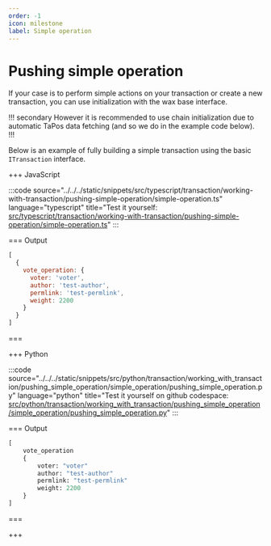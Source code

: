 ```yaml
---
order: -1
icon: milestone
label: Simple operation
---
```


# Pushing simple operation

If your case is to perform simple actions on your transaction or create a new transaction, you can use initialization with the wax base interface.

!!! secondary
However it is recommended to use chain initialization due to automatic TaPos data fetching (and so we do in the example code below).
!!!

Below is an example of fully building a simple transaction using the basic `ITransaction` interface.

+++ JavaScript

:::code source="../../../static/snippets/src/typescript/transaction/working-with-transaction/pushing-simple-operation/simple-operation.ts" language="typescript" title="Test it yourself: [src/typescript/transaction/working-with-transaction/pushing-simple-operation/simple-operation.ts](https://stackblitz.com/github/openhive-network/wax-doc-snippets?file=src%2Ftypescript%2Ftransaction%2Fworking-with-transaction%2Fpushing-simple-operation%2Fsimple-operation.ts&startScript=test-transaction-working-with-transaction-simple-operation)" :::

=== Output

```javascript
[
  {
    vote_operation: {
      voter: 'voter',
      author: 'test-author',
      permlink: 'test-permlink',
      weight: 2200
    }
  }
]
```

===

+++ Python

:::code source="../../../static/snippets/src/python/transaction/working_with_transaction/pushing_simple_operation/simple_operation/pushing_simple_operation.py" language="python" title="Test it yourself on github codespace: [src/python/transaction/working_with_transaction/pushing_simple_operation/simple_operation/pushing_simple_operation.py](https://github.com/codespaces/new?repo=openhive-network/wax-doc-snippets&ref=kudmich/python-snippets&file=workspaces/wax-doc-snippets/src/python/transaction/working_with_transaction/pushing_simple_operation/simple_operation/pushing_simple_operation.py)" :::

=== Output

```python
[
    vote_operation
    {
        voter: "voter"
        author: "test-author"
        permlink: "test-permlink"
        weight: 2200
    }
]
```

===

+++
